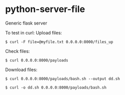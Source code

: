 # python-server-file
Generic flask server

To test in curl:
Upload files:
```
$ curl -F file=@myfile.txt 0.0.0.0:8000/files_up
```
Check files:
```
$ curl 0.0.0.0:8000/payloads
```
Download files:
```
$ curl 0.0.0.0:8000/payloads/bash.sh --output dd.sh

$ curl -o dd.sh 0.0.0.0:8000/payloads/bash.sh
```
